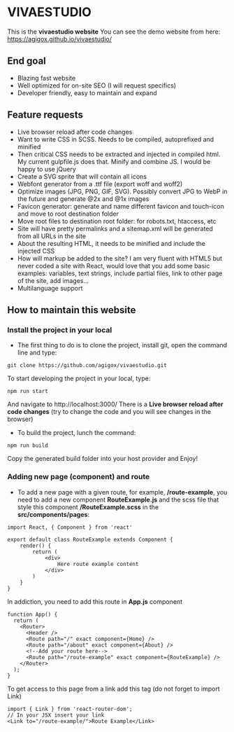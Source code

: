 # VIVAESTUDIO
This is the **vivaestudio website**
You can see the demo website from here: https://agigox.github.io/vivaestudio/

## End goal
- Blazing fast website
- Well optimized for on-site SEO (I will request specifics)
- Developer friendly, easy to maintain and expand

## Feature requests
- Live browser reload after code changes
- Want to write CSS in SCSS. Needs to be compiled, autoprefixed and minified
- Then critical CSS needs to be extracted and injected in compiled html. My current gulpfile.js does that.
Minify and combine JS. I would be happy to use jQuery
- Create a SVG sprite that will contain all icons
- Webfont generator from a .ttf file (export woff and woff2)
- Optimize images (JPG, PNG, GIF, SVG). Possibly convert JPG to WebP in the future and generate @2x and @1x images
- Favicon generator: generate and name different favicon and touch-icon and move to root destination folder
- Move root files to destination root folder: for robots.txt, htaccess, etc
- Site will have pretty permalinks and a sitemap.xml will be generated from all URLs in the site
- About the resulting HTML, it needs to be minified and include the injected CSS
- How will markup be added to the site? I am very fluent with HTML5 but never coded a site with React, would love that you add some basic examples: variables, text strings, include partial files, link to other page of the site, add images...
- Multilanguage support

## How to maintain this website

### Install the project in your local
- The first thing to do is to clone the project, install git, open the command line and type:
```
git clone https://github.com/agigox/vivaestudio.git
```
To start developing the project in your local, type:
```
npm run start
```
And navigate to http://localhost:3000/
There is a **Live browser reload after code changes** (try to change the code and you will see changes in the browser)
- To build the project, lunch the command:
```
npm run build
```
Copy the generated build folder into your host provider and Enjoy!


### Adding new page (component) and route
- To add a new page with a given route, for example, **/route-example**, you need to add a new component **RouteExample.js** and the scss file that style this component **/RouteExample.scss** in the **src/components/pages**:
```
import React, { Component } from 'react'

export default class RouteExample extends Component {
    render() {
        return (
            <div>
                Here route example content
            </div>
        )
    }
}

```
In addiction, you need to add this route in **App.js** component
```
function App() {
  return (
    <Router>
      <Header />
      <Route path="/" exact component={Home} />
      <Route path="/about" exact component={About} />
      <!--Add your route here-->
      <Route path="/route-example" exact component={RouteExample} />
    </Router>
  );
}
```
To get access to this page from a link add this tag (do not forget to import Link)
```
import { Link } from 'react-router-dom';
// In your JSX insert your link
<Link to="/route-example/">Route Example</Link>
